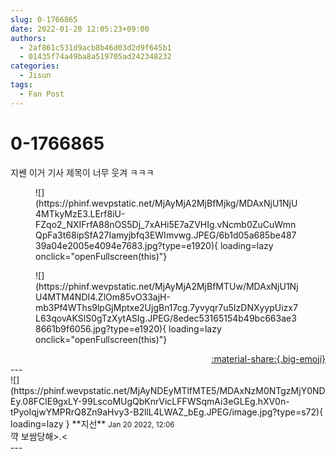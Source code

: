 ```yaml
---
slug: 0-1766865
date: 2022-01-20 12:05:23+09:00
authors:
  - 2af861c531d9acb8b46d03d2d9f645b1
  - 01435f74a49ba8a519705ad242348232
categories:
  - Jisun
tags:
  - Fan Post
---
```


# 0-1766865

<div class="post-container" markdown="1">
<div class="content-container md-sidebar__scrollwrap" markdown="1">

지쎈 이거 기사 제목이 너무 웃겨 ㅋㅋㅋ
<figure markdown="1">
![](https://phinf.wevpstatic.net/MjAyMjA2MjBfMjkg/MDAxNjU1NjU4MTkyMzE3.LErf8iU-FZqo2_NXIFrfA88nOS5Dj_7xAHi5E7aZVHIg.vNcmb0ZuCuWmnQpFa3t68ipSfA27Iamyjbfq3EWImvwg.JPEG/6b1d05a685be48739a04e2005e4094e7683.jpg?type=e1920){ loading=lazy onclick="openFullscreen(this)"}
</figure>

<figure markdown="1">
![](https://phinf.wevpstatic.net/MjAyMjA2MjBfMTUw/MDAxNjU1NjU4MTM4NDI4.ZlOm85vO33ajH-mb3Pf4WThs9lpGjMptxe2UjgBn17cg.7yvyqr7u5IzDNXyypUizx7L63qovAKSlS0gTzXytASIg.JPEG/8edec53165154b49bc663ae38661b9f6056.jpg?type=e1920){ loading=lazy onclick="openFullscreen(this)"}
</figure>


</div>
</div>

<div style="text-align: right;" markdown="1">
<a href="https://weverse.io/fromis9/fanpost/0-1766865" style="text-align: right;">:material-share:{.big-emoji}</a>
</div>
---

<div class="comments-container md-sidebar__scrollwrap" markdown="1">
<div class="comment" markdown="1">
<div class='id-container' markdown="1">
![](https://phinf.wevpstatic.net/MjAyNDEyMTlfMTE5/MDAxNzM0NTgzMjY0NDEy.08FClE9gxLY-99LscoMUgQbKnrVicLFFWSqmAi3eGLEg.hXV0n-tPyoIqjwYMPRrQ8Zn9aHvy3-B2llL4LWAZ_bEg.JPEG/image.jpg?type=s72){ loading=lazy }
**<span class="artist">지선</span>** <small>Jan 20 2022, 12:06</small><br>
</div>
<div class='comment-body' markdown="1">
꺅 보쌈당해>.<
</div>
</div>
</div>
---
